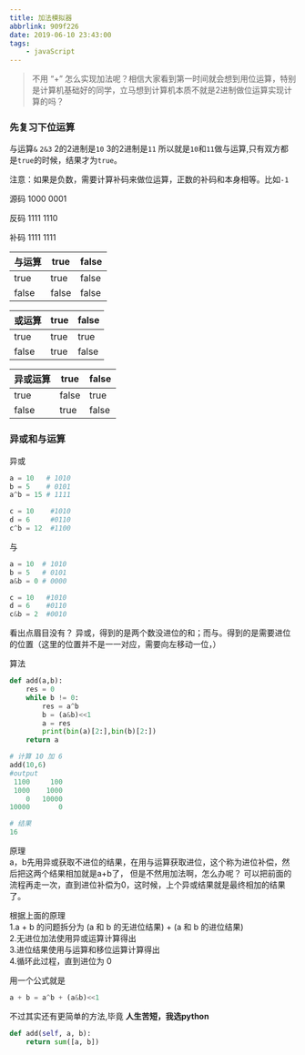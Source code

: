 ```yaml
---
title: 加法模拟器
abbrlink: 909f226
date: 2019-06-10 23:43:00
tags:
    - javaScript
---
```

> 不用 “+” 怎么实现加法呢？相信大家看到第一时间就会想到用位运算，特别是计算机基础好的同学，立马想到计算机本质不就是2进制做位运算实现计算的吗？

### 先复习下位运算
与运算`&`
`2&3`
2的2进制是`10`
3的2进制是`11`
所以就是`10`和`11`做与运算,只有双方都是`true`的时候，结果才为`true`。

注意：如果是负数，需要计算补码来做位运算，正数的补码和本身相等。比如`-1`

源码 1000 0001

反码 1111 1110

补码 1111 1111

| 与运算 | true  | false |
| ------ | ----- | ----- |
| true   | true  | false |
| false  | false | false |

| 或运算 | true  | false |
| ------ | ----- | ----- |
| true   | true  | true |
| false  | true | false |

| 异或运算 | true  | false |
| ------ | ----- | ----- |
| true   | false  | true |
| false  | true | false |

### 异或和与运算
异或
```python
a = 10   # 1010
b = 5    # 0101
a^b = 15 # 1111

c = 10    #1010
d = 6     #0110
c^b = 12  #1100
```
与
```python
a = 10  # 1010
b = 5   # 0101
a&b = 0 # 0000

c = 10   #1010
d = 6    #0110
c&b = 2  #0010
```

看出点眉目没有？
异或，得到的是两个数没进位的和；而与。得到的是需要进位的位置（这里的位置并不是一一对应，需要向左移动一位，）

算法
```python
def add(a,b):
    res = 0
    while b != 0:
        res = a^b
        b = (a&b)<<1
        a = res
        print(bin(a)[2:],bin(b)[2:])
    return a  

# 计算 10 加 6    
add(10,6)
#output
 1100     100
 1000    1000
    0   10000
10000       0

# 结果
16
```

原理  
a，b先用异或获取不进位的结果，在用与运算获取进位，这个称为进位补偿，然后把这两个结果相加就是a+b了，
但是不然用加法啊，怎么办呢？ 可以把前面的流程再走一次，直到进位补偿为0，这时候，上个异或结果就是最终相加的结果了。

根据上面的原理   
1.a + b 的问题拆分为 (a 和 b 的无进位结果) + (a 和 b 的进位结果)  
2.无进位加法使用异或运算计算得出  
3.进位结果使用与运算和移位运算计算得出  
4.循环此过程，直到进位为 0  

用一个公式就是
```python
a + b = a^b + (a&b)<<1
```

不过其实还有更简单的方法,毕竟
**人生苦短，我选python**
```python
def add(self, a, b):
    return sum([a, b])
```

